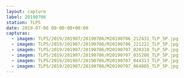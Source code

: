 ```yaml
---
layout: capture
label: 20190706
station: TLP5
date: 2019-07-06 00:00:00+00:00
capturas:
  - imagem: TLP5/2019/201907/20190706/M20190706_212431_TLP_5P.jpg
  - imagem: TLP5/2019/201907/20190706/M20190706_221222_TLP_5P.jpg
  - imagem: TLP5/2019/201907/20190706/M20190707_020310_TLP_5P.jpg
  - imagem: TLP5/2019/201907/20190706/M20190707_035208_TLP_5P.jpg
  - imagem: TLP5/2019/201907/20190706/M20190707_044313_TLP_5P.jpg
  - imagem: TLP5/2019/201907/20190706/M20190707_064805_TLP_5P.jpg
---
```

